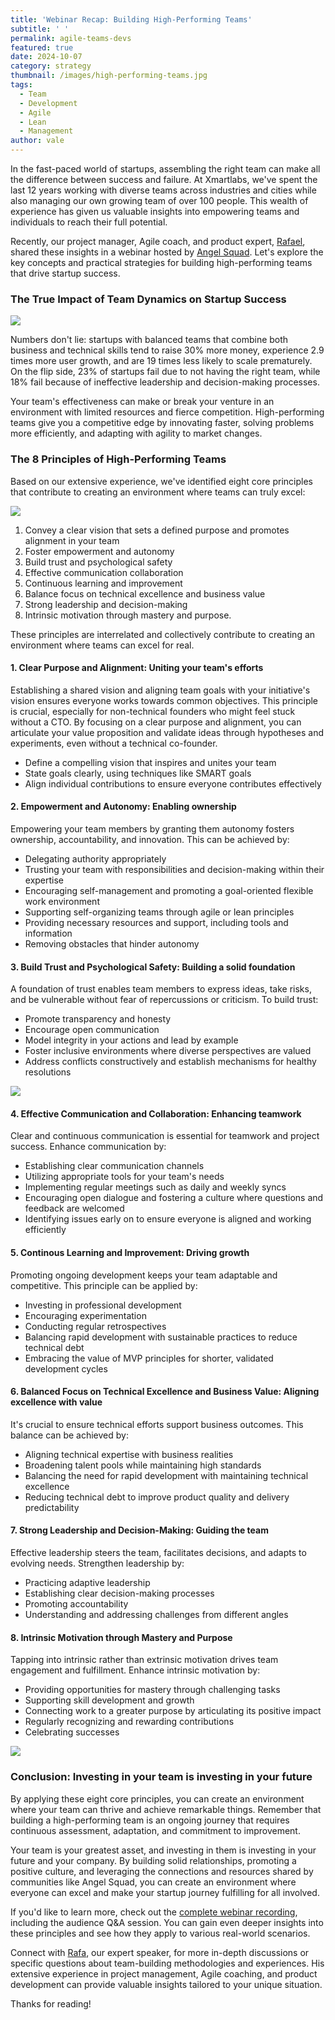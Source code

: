 ```yaml
---
title: 'Webinar Recap: Building High-Performing Teams'
subtitle: ' '
permalink: agile-teams-devs
featured: true
date: 2024-10-07
category: strategy
thumbnail: /images/high-performing-teams.jpg
tags:
  - Team
  - Development
  - Agile
  - Lean
  - Management
author: vale
---
```


In the fast-paced world of startups, assembling the right team can make all the difference between success and failure. At Xmartlabs, we've spent the last 12 years working with diverse teams across industries and cities while also managing our own growing team of over 100 people. This wealth of experience has given us valuable insights into empowering teams and individuals to reach their full potential.

Recently, our project manager, Agile coach, and product expert, [Rafael](https://www.linkedin.com/in/rafaelmoranter/), shared these insights in a webinar hosted by [Angel Squad](https://www.hustlefund.vc/squad). Let's explore the key concepts and practical strategies for building high-performing teams that drive startup success.

### The True Impact of Team Dynamics on Startup Success

![](/images/webinar-recap-1.png)

Numbers don't lie: startups with balanced teams that combine both business and technical skills tend to raise 30% more money, experience 2.9 times more user growth, and are 19 times less likely to scale prematurely. On the flip side, 23% of startups fail due to not having the right team, while 18% fail because of ineffective leadership and decision-making processes.

Your team's effectiveness can make or break your venture in an environment with limited resources and fierce competition. High-performing teams give you a competitive edge by innovating faster, solving problems more efficiently, and adapting with agility to market changes.

### The 8 Principles of High-Performing Teams

Based on our extensive experience, we've identified eight core principles that contribute to creating an environment where teams can truly excel:

![](/images/webinar-recap-2.png)

1. Convey a clear vision that sets a defined purpose and promotes alignment in your team
2. Foster empowerment and autonomy
3. Build trust and psychological safety
4. Effective communication collaboration
5. Continuous learning and improvement
6. Balance focus on technical excellence and business value
7. Strong leadership and decision-making
8. Intrinsic motivation through mastery and purpose.

These principles are interrelated and collectively contribute to creating an environment where teams can excel for real.

#### 1. Clear Purpose and Alignment: Uniting your team's efforts

Establishing a shared vision and aligning team goals with your initiative's vision ensures everyone works towards common objectives. This principle is crucial, especially for non-technical founders who might feel stuck without a CTO. By focusing on a clear purpose and alignment, you can articulate your value proposition and validate ideas through hypotheses and experiments, even without a technical co-founder.

- Define a compelling vision that inspires and unites your team
- State goals clearly, using techniques like SMART goals
- Align individual contributions to ensure everyone contributes effectively

#### 2. Empowerment and Autonomy: Enabling ownership

Empowering your team members by granting them autonomy fosters ownership, accountability, and innovation. This can be achieved by:

- Delegating authority appropriately
- Trusting your team with responsibilities and decision-making within their expertise
- Encouraging self-management and promoting a goal-oriented flexible work environment
- Supporting self-organizing teams through agile or lean principles
- Providing necessary resources and support, including tools and information
- Removing obstacles that hinder autonomy

#### 3. Build Trust and Psychological Safety: Building a solid foundation

A foundation of trust enables team members to express ideas, take risks, and be vulnerable without fear of repercussions or criticism. To build trust:

- Promote transparency and honesty
- Encourage open communication
- Model integrity in your actions and lead by example
- Foster inclusive environments where diverse perspectives are valued
- Address conflicts constructively and establish mechanisms for healthy resolutions

![](/images/webinar1.png)

#### 4. Effective Communication and Collaboration: Enhancing teamwork

Clear and continuous communication is essential for teamwork and project success. Enhance communication by:

- Establishing clear communication channels
- Utilizing appropriate tools for your team's needs
- Implementing regular meetings such as daily and weekly syncs
- Encouraging open dialogue and fostering a culture where questions and feedback are welcomed
- Identifying issues early on to ensure everyone is aligned and working efficiently

#### 5. Continous Learning and Improvement: Driving growth

Promoting ongoing development keeps your team adaptable and competitive. This principle can be applied by:

- Investing in professional development
- Encouraging experimentation
- Conducting regular retrospectives
- Balancing rapid development with sustainable practices to reduce technical debt
- Embracing the value of MVP principles for shorter, validated development cycles

#### 6. Balanced Focus on Technical Excellence and Business Value: Aligning excellence with value

It's crucial to ensure technical efforts support business outcomes. This balance can be achieved by:

- Aligning technical expertise with business realities
- Broadening talent pools while maintaining high standards
- Balancing the need for rapid development with maintaining technical excellence
- Reducing technical debt to improve product quality and delivery predictability

#### 7. Strong Leadership and Decision-Making: Guiding the team

Effective leadership steers the team, facilitates decisions, and adapts to evolving needs. Strengthen leadership by:

- Practicing adaptive leadership
- Establishing clear decision-making processes
- Promoting accountability
- Understanding and addressing challenges from different angles

#### 8. Intrinsic Motivation through Mastery and Purpose

Tapping into intrinsic rather than extrinsic motivation drives team engagement and fulfillment. Enhance intrinsic motivation by:

- Providing opportunities for mastery through challenging tasks
- Supporting skill development and growth
- Connecting work to a greater purpose by articulating its positive impact
- Regularly recognizing and rewarding contributions
- Celebrating successes

![](/images/webinar2.png)

### Conclusion: Investing in your team is investing in your future

By applying these eight core principles, you can create an environment where your team can thrive and achieve remarkable things. Remember that building a high-performing team is an ongoing journey that requires continuous assessment, adaptation, and commitment to improvement.

Your team is your greatest asset, and investing in them is investing in your future and your company. By building solid relationships, promoting a positive culture, and leveraging the connections and resources shared by communities like Angel Squad, you can create an environment where everyone can excel and make your startup journey fulfilling for all involved.

If you'd like to learn more, check out the [complete webinar recording](https://us02web.zoom.us/rec/play/3W8cF1G1qJAdkcupJLdZzr5X-zHwr6-oXeOmRauyxkOcp51Zz1mFhrl1OAloNyn5KNgrCnQNpS_mj_F7.PIp_qvPvRS-Yy5dY?canPlayFromShare=true&from=share_recording_detail&continueMode=true&componentName=rec-play&originRequestUrl=https%3A%2F%2Fus02web.zoom.us%2Frec%2Fshare%2FiIW-Bt9_T7Ntbi1Nnhf1NRRpGNL55KXYvFQCVUHd5qwbN8-ognJl0ECi4R36Micv.siV5SzWjGxHOFLp5), including the audience Q&A session. You can gain even deeper insights into these principles and see how they apply to various real-world scenarios.

Connect with [Rafa](https://www.linkedin.com/in/rafaelmoranter/), our expert speaker, for more in-depth discussions or specific questions about team-building methodologies and experiences. His extensive experience in project management, Agile coaching, and product development can provide valuable insights tailored to your unique situation.

Thanks for reading!
